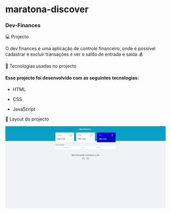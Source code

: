 # maratona-discover
 ### Dev-Finances

 💻 Projecto

O dev.finances é uma aplicação de controle financeiro, onde é possível cadastrar e excluir transações e ver o saldo de entrada e saída 💰

 🚀  Tecnologias usadas no projecto
   #### Esse projecto foi desenvolvido com as seguintes tecnologias:

* HTML

* CSS 

* JavaScript

🔖 Layout do projecto 

![dev-finances](/assets/DEv-Finances.png)
